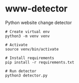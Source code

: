 # www-detector
Python website change detector


```
# Create virtual env
python3 -m venv venv

# Activate
source venv/bin/activate

# Install requirements
pip install -r requirements.txt

# Run detector
python3 detector.py
```

